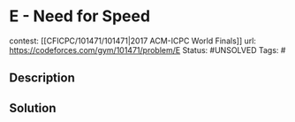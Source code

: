 # E - Need for Speed

contest: [[CFICPC/101471/101471|2017 ACM-ICPC World Finals]]
url: https://codeforces.com/gym/101471/problem/E
Status: #UNSOLVED
Tags: #

## Description

## Solution

